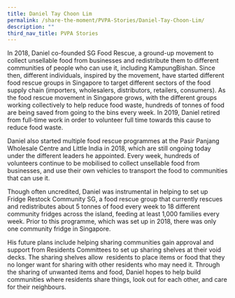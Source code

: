 ```yaml
---
title: Daniel Tay Choon Lim
permalink: /share-the-moment/PVPA-Stories/Daniel-Tay-Choon-Lim/
description: ""
third_nav_title: PVPA Stories
---
```

In 2018, Daniel co-founded SG Food Rescue, a ground-up movement to collect unsellable food from businesses and redistribute them to different communities of people who can use it, including KampungBishan. Since then, different individuals, inspired by the movement, have started different food rescue groups in Singapore to target different sectors of the food supply chain (importers, wholesalers, distributors, retailers, consumers). As the food rescue movement in Singapore grows, with the different groups working collectively to help reduce food waste, hundreds of tonnes of food are being saved from going to the bins every week. In 2019, Daniel retired from full-time work in order to volunteer full time towards this cause to reduce food waste.

Daniel also started multiple food rescue programmes at the Pasir Panjang Wholesale Centre and Little India in 2018, which are still ongoing today under the different leaders he appointed. Every week, hundreds of volunteers continue to be mobilised to collect unsellable food from businesses, and use their own vehicles to transport the food to communities that can use it.

Though often uncredited, Daniel was instrumental in helping to set up Fridge Restock Community SG, a food rescue group that currently rescues and redistributes about 5 tonnes of food every week to 18 different community fridges across the island, feeding at least 1,000 families every week. Prior to this programme, which was set up in 2018, there was only one community fridge in Singapore.

His future plans include helping sharing communities gain approval and support from Residents Committees to set up sharing shelves at their void decks. The sharing shelves allow  residents to place items or food that they no longer want for sharing with other residents who may need it. Through the sharing of unwanted items and food, Daniel hopes to help build communities where residents share things, look out for each other, and care for their neighbours.
